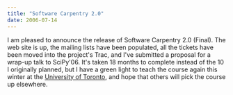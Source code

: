 ```yaml
---
title: "Software Carpentry 2.0"
date: 2006-07-14
---
```

I am pleased to announce the release of Software Carpentry 2.0 (Final).  The web site is up, the mailing lists have been populated, all the tickets have been moved into the project's Trac, and I've submitted a proposal for a wrap-up talk to SciPy'06. It's taken 18 months to complete instead of the 10 I originally planned, but I have a green light to teach the course again this winter at the <a href="http://www.utoronto.ca">University of Toronto</a>, and hope that others will pick the course up elsewhere.
